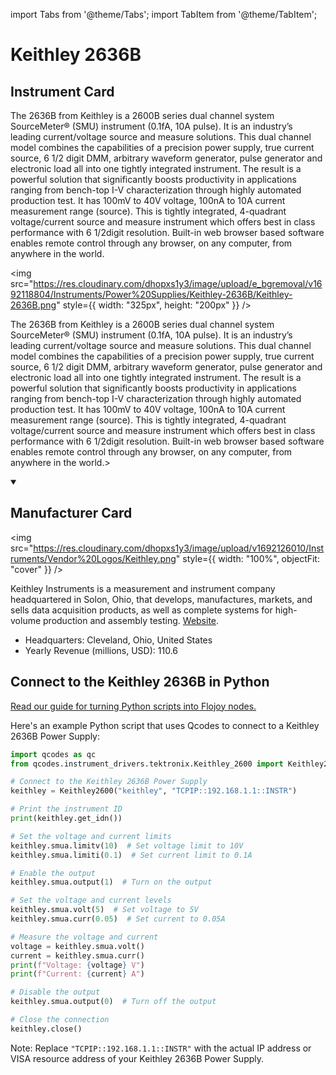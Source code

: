 
import Tabs from '@theme/Tabs';
import TabItem from '@theme/TabItem';

# Keithley 2636B

## Instrument Card

<div className="flex">

<div>

The 2636B from Keithley is a 2600B series dual channel system SourceMeter® (SMU) instrument (0.1fA, 10A pulse). It is an industry’s leading current/voltage source and measure solutions. This dual channel model combines the capabilities of a precision power supply, true current source, 6 1/2 digit DMM, arbitrary waveform generator, pulse generator and electronic load all into one tightly integrated instrument. The result is a powerful solution that significantly boosts productivity in applications ranging from bench-top I-V characterization through highly automated production test. It has 100mV to 40V voltage, 100nA to 10A current measurement range (source). This is tightly integrated, 4-quadrant voltage/current source and measure instrument which offers best in class performance with 6 1/2digit resolution. Built-in web browser based software enables remote control through any browser, on any computer, from anywhere in the world.

</div>

<img src="https://res.cloudinary.com/dhopxs1y3/image/upload/e_bgremoval/v1692118804/Instruments/Power%20Supplies/Keithley-2636B/Keithley-2636B.png" style={{ width: "325px", height: "200px" }} />

</div>

The 2636B from Keithley is a 2600B series dual channel system SourceMeter® (SMU) instrument (0.1fA, 10A pulse). It is an industry’s leading current/voltage source and measure solutions. This dual channel model combines the capabilities of a precision power supply, true current source, 6 1/2 digit DMM, arbitrary waveform generator, pulse generator and electronic load all into one tightly integrated instrument. The result is a powerful solution that significantly boosts productivity in applications ranging from bench-top I-V characterization through highly automated production test. It has 100mV to 40V voltage, 100nA to 10A current measurement range (source). This is tightly integrated, 4-quadrant voltage/current source and measure instrument which offers best in class performance with 6 1/2digit resolution. Built-in web browser based software enables remote control through any browser, on any computer, from anywhere in the world.>

<details open>
<summary><h2>Manufacturer Card</h2></summary>

<img src="https://res.cloudinary.com/dhopxs1y3/image/upload/v1692126010/Instruments/Vendor%20Logos/Keithley.png" style={{ width: "100%", objectFit: "cover" }} />

Keithley Instruments is a measurement and instrument company headquartered in Solon, Ohio, that develops, manufactures, markets, and sells data acquisition products, as well as complete systems for high-volume production and assembly testing. <a href="https://www.tek.com/en">Website</a>.

<ul>
  <li>Headquarters: Cleveland, Ohio, United States</li>
  <li>Yearly Revenue (millions, USD): 110.6</li>
</ul>
</details>

## Connect to the Keithley 2636B in Python

[Read our guide for turning Python scripts into Flojoy nodes.](https://docs.flojoy.ai/custom-nodes/creating-custom-node/)


<Tabs>
<TabItem value="Qcodes" label="Qcodes">

Here's an example Python script that uses Qcodes to connect to a Keithley 2636B Power Supply:

```python
import qcodes as qc
from qcodes.instrument_drivers.tektronix.Keithley_2600 import Keithley2600

# Connect to the Keithley 2636B Power Supply
keithley = Keithley2600("keithley", "TCPIP::192.168.1.1::INSTR")

# Print the instrument ID
print(keithley.get_idn())

# Set the voltage and current limits
keithley.smua.limitv(10)  # Set voltage limit to 10V
keithley.smua.limiti(0.1)  # Set current limit to 0.1A

# Enable the output
keithley.smua.output(1)  # Turn on the output

# Set the voltage and current levels
keithley.smua.volt(5)  # Set voltage to 5V
keithley.smua.curr(0.05)  # Set current to 0.05A

# Measure the voltage and current
voltage = keithley.smua.volt()
current = keithley.smua.curr()
print(f"Voltage: {voltage} V")
print(f"Current: {current} A")

# Disable the output
keithley.smua.output(0)  # Turn off the output

# Close the connection
keithley.close()
```

Note: Replace `"TCPIP::192.168.1.1::INSTR"` with the actual IP address or VISA resource address of your Keithley 2636B Power Supply.

</TabItem>
</Tabs>